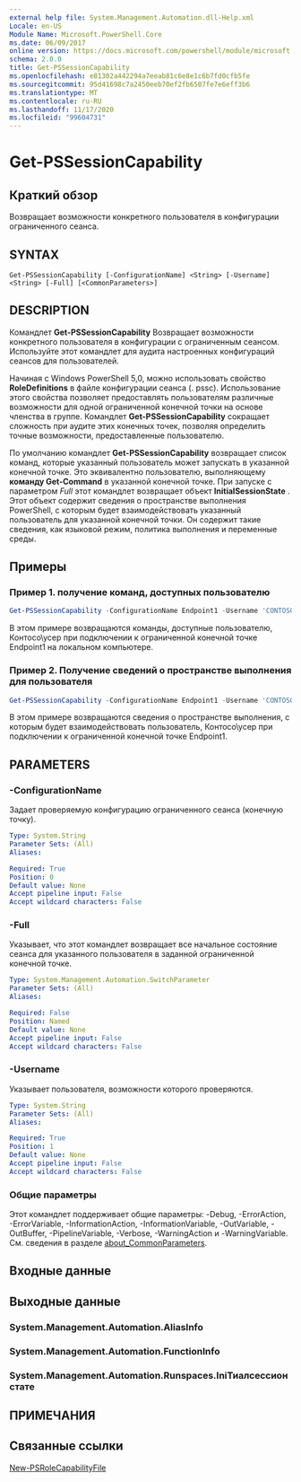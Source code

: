 ```yaml
---
external help file: System.Management.Automation.dll-Help.xml
Locale: en-US
Module Name: Microsoft.PowerShell.Core
ms.date: 06/09/2017
online version: https://docs.microsoft.com/powershell/module/microsoft.powershell.core/get-pssessioncapability?view=powershell-7.2&WT.mc_id=ps-gethelp
schema: 2.0.0
title: Get-PSSessionCapability
ms.openlocfilehash: e81302a442294a7eeab81c6e8e1c6b7fd0cfb5fe
ms.sourcegitcommit: 95d41698c7a2450eeb70ef2fb6507fe7e6eff3b6
ms.translationtype: MT
ms.contentlocale: ru-RU
ms.lasthandoff: 11/17/2020
ms.locfileid: "99604731"
---
```

# Get-PSSessionCapability

## Краткий обзор
Возвращает возможности конкретного пользователя в конфигурации ограниченного сеанса.

## SYNTAX

```
Get-PSSessionCapability [-ConfigurationName] <String> [-Username] <String> [-Full] [<CommonParameters>]
```

## DESCRIPTION

Командлет **Get-PSSessionCapability** Возвращает возможности конкретного пользователя в конфигурации с ограниченным сеансом.
Используйте этот командлет для аудита настроенных конфигураций сеансов для пользователей.

Начиная с Windows PowerShell 5,0, можно использовать свойство **RoleDefinitions** в файле конфигурации сеанса (. pssc).
Использование этого свойства позволяет предоставлять пользователям различные возможности для одной ограниченной конечной точки на основе членства в группе.
Командлет **Get-PSSessionCapability** сокращает сложность при аудите этих конечных точек, позволяя определить точные возможности, предоставленные пользователю.

По умолчанию командлет **Get-PSSessionCapability** возвращает список команд, которые указанный пользователь может запускать в указанной конечной точке.
Это эквивалентно пользователю, выполняющему **команду Get-Command** в указанной конечной точке.
При запуске с параметром *Full* этот командлет возвращает объект **InitialSessionState** .
Этот объект содержит сведения о пространстве выполнения PowerShell, с которым будет взаимодействовать указанный пользователь для указанной конечной точки.
Он содержит такие сведения, как языковой режим, политика выполнения и переменные среды.

## Примеры

### Пример 1. получение команд, доступных пользователю

```powershell
Get-PSSessionCapability -ConfigurationName Endpoint1 -Username 'CONTOSO\User'
```

В этом примере возвращаются команды, доступные пользователю, Контосо\усер при подключении к ограниченной конечной точке Endpoint1 на локальном компьютере.

### Пример 2. Получение сведений о пространстве выполнения для пользователя

```powershell
Get-PSSessionCapability -ConfigurationName Endpoint1 -Username 'CONTOSO\User' -Full
```

В этом примере возвращаются сведения о пространстве выполнения, с которым будет взаимодействовать пользователь, Контосо\усер при подключении к ограниченной конечной точке Endpoint1.

## PARAMETERS

### -ConfigurationName

Задает проверяемую конфигурацию ограниченного сеанса (конечную точку).

```yaml
Type: System.String
Parameter Sets: (All)
Aliases:

Required: True
Position: 0
Default value: None
Accept pipeline input: False
Accept wildcard characters: False
```

### -Full

Указывает, что этот командлет возвращает все начальное состояние сеанса для указанного пользователя в заданной ограниченной конечной точке.

```yaml
Type: System.Management.Automation.SwitchParameter
Parameter Sets: (All)
Aliases:

Required: False
Position: Named
Default value: None
Accept pipeline input: False
Accept wildcard characters: False
```

### -Username

Указывает пользователя, возможности которого проверяются.

```yaml
Type: System.String
Parameter Sets: (All)
Aliases:

Required: True
Position: 1
Default value: None
Accept pipeline input: False
Accept wildcard characters: False
```

### Общие параметры

Этот командлет поддерживает общие параметры: -Debug, -ErrorAction, -ErrorVariable, -InformationAction, -InformationVariable, -OutVariable, -OutBuffer, -PipelineVariable, -Verbose, -WarningAction и -WarningVariable. См. сведения в разделе [about_CommonParameters](https://go.microsoft.com/fwlink/?LinkID=113216).

## Входные данные

## Выходные данные

### System.Management.Automation.AliasInfo

### System.Management.Automation.FunctionInfo

### System.Management.Automation.Runspaces.IniТиалсессионстате

## ПРИМЕЧАНИЯ

## Связанные ссылки

[New-PSRoleCapabilityFile](New-PSRoleCapabilityFile.md)

